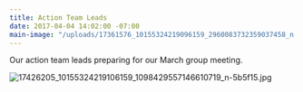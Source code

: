 ```yaml
---
title: Action Team Leads
date: 2017-04-04 14:02:00 -07:00
main-image: "/uploads/17361576_10155324219096159_2960083732359037458_n.jpg"
---
```


Our action team leads preparing for our March group meeting.

![17426205_10155324219106159_1098429557146610719_n-5b5f15.jpg](/uploads/17426205_10155324219106159_1098429557146610719_n-5b5f15.jpg)